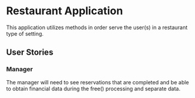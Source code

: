 # Restaurant Application

This application utilizes methods in order serve the user(s) in a restaurant type of setting.

## User Stories

### Manager

The manager will need to see reservations that are completed and be able to obtain financial data during the free() processing and separate data.
